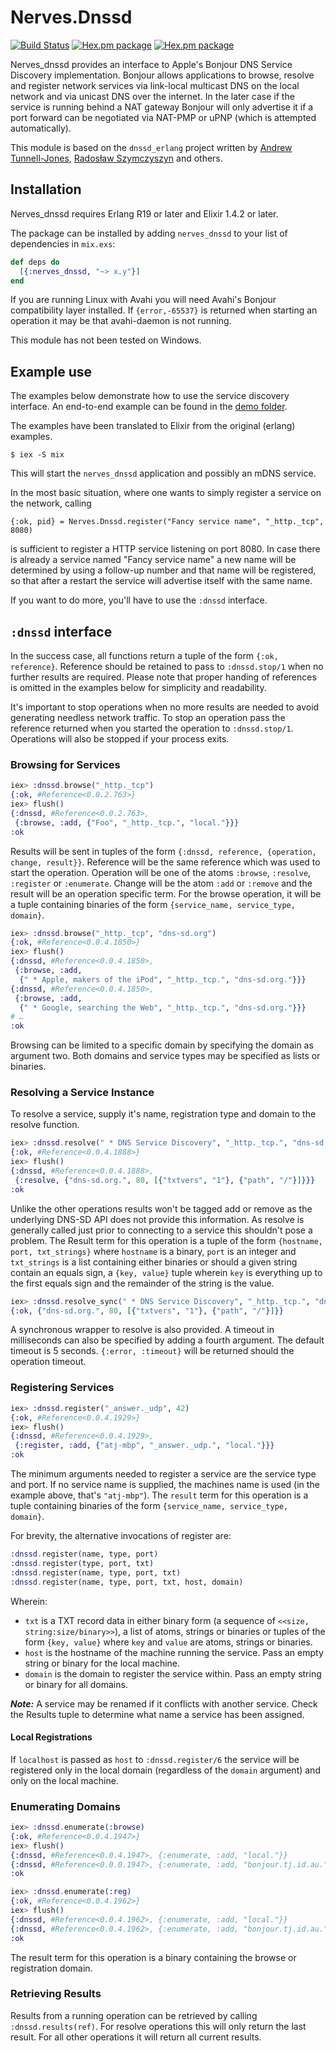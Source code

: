 # Nerves.Dnssd

[![Build Status](https://travis-ci.org/amolenaar/nerves_dnssd.svg?branch=master)](https://travis-ci.org/amolenaar/nerves_dnssd)
[![Hex.pm package](https://img.shields.io/hexpm/v/nerves_dnssd.svg)](https://hex.pm/packages/nerves_dnssd)
[![Hex.pm package](https://img.shields.io/hexpm/l/nerves_dnssd.svg)](https://hex.pm/packages/nerves_dnssd)

Nerves_dnssd provides an interface to Apple's Bonjour DNS Service Discovery
implementation. Bonjour allows applications to browse, resolve and register
network services via link-local multicast DNS on the local network and via
unicast DNS over the internet. In the later case if the service is running
behind a NAT gateway Bonjour will only advertise it if a port forward can be
negotiated via NAT-PMP or uPNP (which is attempted automatically).

This module is based on the `dnssd_erlang` project written by
[Andrew Tunnell-Jones](http://andrew.tj.id.au/),
[Radosław Szymczyszyn](https://github.com/erszcz/dnssd_erlang) and others.

## Installation

Nerves_dnssd requires Erlang R19 or later and Elixir 1.4.2 or later.

The package can be installed
by adding `nerves_dnssd` to your list of dependencies in `mix.exs`:

```elixir
def deps do
  [{:nerves_dnssd, "~> x.y"}]
end
```

If you are running Linux with Avahi you will need Avahi's Bonjour compatibility
layer installed. If `{error,-65537}` is returned when starting an operation
it may be that avahi-daemon is not running.

This module has not been tested on Windows.

## Example use

The examples below demonstrate how to use the service discovery interface.
An end-to-end example can be found in the
[demo folder](https://github.com/amolenaar/nerves_dnssd/tree/master/demo).

The examples have been translated to Elixir from the original (erlang) examples.

    $ iex -S mix

This will start the `nerves_dnssd` application and possibly an mDNS service.

In the most basic situation, where one wants to simply register a service
on the network, calling

    {:ok, pid} = Nerves.Dnssd.register("Fancy service name", "_http._tcp", 8080)

is sufficient to register a HTTP service listening on port 8080. In case there is
already a service named "Fancy service name" a new name will be determined by
using a follow-up number and that name will be registered, so that after a restart
the service will advertise itself with the same name.

If you want to do more, you'll have to use the `:dnssd` interface.

## `:dnssd` interface

In the success case, all functions return a tuple of the form `{:ok, reference}`.
Reference should be retained to pass to `:dnssd.stop/1` when no further results
are required. Please note that proper handing of references is omitted in the
examples below for simplicity and readability.

It's important to stop operations when no more results are needed to avoid
generating needless network traffic. To stop an operation pass the reference
returned when you started the operation to `:dnssd.stop/1`. Operations will also
be stopped if your process exits.

### Browsing for Services

```elixir
iex> :dnssd.browse("_http._tcp")
{:ok, #Reference<0.0.2.763>}
iex> flush()
{:dnssd, #Reference<0.0.2.763>,
 {:browse, :add, {"Foo", "_http._tcp.", "local."}}}
:ok
```

Results will be sent in tuples of the form
`{:dnssd, reference, {operation, change, result}}`. Reference will be the same
reference which was used to start the operation. Operation will be one of the
atoms `:browse`, `:resolve`, `:register` or `:enumerate`. Change will be the atom
`:add` or `:remove` and the result will be an operation specific term. For the
browse operation, it will be a tuple containing binaries of the form
`{service_name, service_type, domain}`.

```elixir
iex> :dnssd.browse("_http._tcp", "dns-sd.org")
{:ok, #Reference<0.0.4.1850>}
iex> flush()
{:dnssd, #Reference<0.0.4.1850>,
 {:browse, :add,
  {" * Apple, makers of the iPod", "_http._tcp.", "dns-sd.org."}}}
{:dnssd, #Reference<0.0.4.1850>,
 {:browse, :add,
  {" * Google, searching the Web", "_http._tcp.", "dns-sd.org."}}}
# …
:ok
```

Browsing can be limited to a specific domain by specifying the domain as
argument two. Both domains and service types may be specified as lists or
binaries.

### Resolving a Service Instance

To resolve a service, supply it's name, registration type and domain to the
resolve function.

```elixir
iex> :dnssd.resolve(" * DNS Service Discovery", "_http._tcp.", "dns-sd.org.")
{:ok, #Reference<0.0.4.1888>}
iex> flush()
{:dnssd, #Reference<0.0.4.1888>,
 {:resolve, {"dns-sd.org.", 80, [{"txtvers", "1"}, {"path", "/"}]}}}
:ok
```

Unlike the other operations results won't be tagged add or remove as the
underlying DNS-SD API does not provide this information. As resolve is generally
called just prior to connecting to a service this shouldn't pose a problem. The
Result term for this operation is a tuple of the form
`{hostname, port, txt_strings}` where `hostname` is a binary, `port` is an integer
and `txt_strings` is a list containing either binaries or should a given string
contain an equals sign, a `{key, value}` tuple wherein `key` is everything up to
the first equals sign and the remainder of the string is the value.

```elixir
iex> :dnssd.resolve_sync(" * DNS Service Discovery", "_http._tcp.", "dns-sd.org.")
{:ok, {"dns-sd.org.", 80, [{"txtvers", "1"}, {"path", "/"}]}}
```

A synchronous wrapper to resolve is also provided. A timeout in milliseconds can
also be specified by adding a fourth argument. The default timeout is 5 seconds.
`{:error, :timeout}` will be returned should the operation timeout.

### Registering Services

```elixir
iex> :dnssd.register("_answer._udp", 42)
{:ok, #Reference<0.0.4.1929>}
iex> flush()
{:dnssd, #Reference<0.0.4.1929>,
 {:register, :add, {"atj-mbp", "_answer._udp.", "local."}}}
:ok
```

The minimum arguments needed to register a service are the service type and
port. If no service name is supplied, the machines name is used (in the example
above, that's `"atj-mbp"`). The `result` term for this operation is a tuple
containing binaries of the form `{service_name, service_type, domain}`.

For brevity, the alternative invocations of register are:

```elixir
:dnssd.register(name, type, port)
:dnssd.register(type, port, txt)
:dnssd.register(name, type, port, txt)
:dnssd.register(name, type, port, txt, host, domain)
```

Wherein:

 * `txt` is a TXT record data in either binary form (a sequence of
`<<size, string:size/binary>>`), a list of atoms, strings or binaries or tuples
of the form `{key, value}` where `key` and `value` are atoms, strings or binaries.
 * `host` is the hostname of the machine running the service. Pass an empty
string or binary for the local machine.
 * `domain` is the domain to register the service within. Pass an empty string
or binary for all domains.

***Note:*** A service may be renamed if it conflicts with another service. Check
the Results tuple to determine what name a service has been assigned.

#### Local Registrations

If `localhost` is passed as `host` to `:dnssd.register/6` the service will be
registered only in the local domain (regardless of the `domain` argument) and only
on the local machine.

### Enumerating Domains

```elixir
iex> :dnssd.enumerate(:browse)
{:ok, #Reference<0.0.4.1947>}
iex> flush()
{:dnssd, #Reference<0.0.4.1947>, {:enumerate, :add, "local."}}
{:dnssd, #Reference<0.0.0.1947>, {:enumerate, :add, "bonjour.tj.id.au."}}
:ok
```

```elixir
iex> :dnssd.enumerate(:reg)
{:ok, #Reference<0.0.4.1962>}
iex> flush()
{:dnssd, #Reference<0.0.4.1962>, {:enumerate, :add, "local."}}
{:dnssd, #Reference<0.0.4.1962>, {:enumerate, :add, "bonjour.tj.id.au."}}
:ok
```

The result term for this operation is a binary containing the browse or
registration domain.

### Retrieving Results

Results from a running operation can be retrieved by calling
`:dnssd.results(ref)`. For resolve operations this will only return the last
result. For all other operations it will return all current results.
